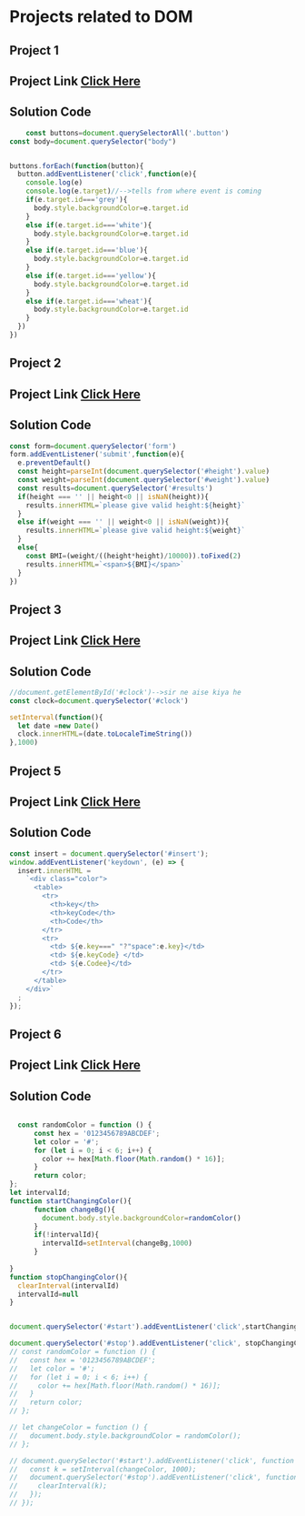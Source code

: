 # Projects related to DOM

## Project 1

## Project Link [Click Here](https://stackblitz.com/@kedarbaswade2802/collections/learnjavascript)



## Solution Code

```javascript
    const buttons=document.querySelectorAll('.button')
const body=document.querySelector("body")


buttons.forEach(function(button){
  button.addEventListener('click',function(e){
    console.log(e)
    console.log(e.target)//-->tells from where event is coming
    if(e.target.id==='grey'){
      body.style.backgroundColor=e.target.id
    }
    else if(e.target.id==='white'){
      body.style.backgroundColor=e.target.id
    }
    else if(e.target.id==='blue'){
      body.style.backgroundColor=e.target.id
    }
    else if(e.target.id==='yellow'){
      body.style.backgroundColor=e.target.id
    }
    else if(e.target.id==='wheat'){
      body.style.backgroundColor=e.target.id
    }
  })
})

```

## Project 2
## Project Link [Click Here](https://stackblitz.com/@kedarbaswade2802/collections/learnjavascript)




## Solution Code

```javascript
const form=document.querySelector('form')
form.addEventListener('submit',function(e){
  e.preventDefault()
  const height=parseInt(document.querySelector('#height').value)
  const weight=parseInt(document.querySelector('#weight').value)
  const results=document.querySelector('#results')
  if(height === '' || height<0 || isNaN(height)){
    results.innerHTML=`please give valid height:${height}`
  }
  else if(weight === '' || weight<0 || isNaN(weight)){
    results.innerHTML=`please give valid height:${weight}`
  }
  else{
    const BMI=(weight/((height*height)/10000)).toFixed(2)
    results.innerHTML=`<span>${BMI}</span>`
  }
})
```


## Project 3

## Project Link [Click Here](https://stackblitz.com/@kedarbaswade2802/collections/learnjavascript)



## Solution Code

```javascript
//document.getElementById('#clock')-->sir ne aise kiya he
const clock=document.querySelector('#clock')

setInterval(function(){
  let date =new Date()
  clock.innerHTML=(date.toLocaleTimeString())
},1000)
```

## Project 5

## Project Link [Click Here](https://stackblitz.com/@kedarbaswade2802/collections/learnjavascript)



## Solution Code

```javascript
const insert = document.querySelector('#insert');
window.addEventListener('keydown', (e) => {
  insert.innerHTML = 
    `<div class="color">
      <table>
        <tr>
          <th>key</th>
          <th>keyCode</th>
          <th>Code</th>
        </tr>
        <tr>
          <td> ${e.key===" "?"space":e.key}</td>
          <td> ${e.keyCode} </td>
          <td> ${e.Codee}</td>
        </tr>
      </table>
    </div>`
  ;
});

```

## Project 6

## Project Link [Click Here](https://stackblitz.com/@kedarbaswade2802/collections/learnjavascript)



## Solution Code

```javascript

  const randomColor = function () {
      const hex = '0123456789ABCDEF';
      let color = '#';
      for (let i = 0; i < 6; i++) {
        color += hex[Math.floor(Math.random() * 16)];
      }
      return color;
};
let intervalId;
function startChangingColor(){
      function changeBg(){
        document.body.style.backgroundColor=randomColor()
      }
      if(!intervalId){
        intervalId=setInterval(changeBg,1000)
      }
  
}
function stopChangingColor(){
  clearInterval(intervalId)
  intervalId=null
}


document.querySelector('#start').addEventListener('click',startChangingColor);

document.querySelector('#stop').addEventListener('click', stopChangingColor);
// const randomColor = function () {
//   const hex = '0123456789ABCDEF';
//   let color = '#';
//   for (let i = 0; i < 6; i++) {
//     color += hex[Math.floor(Math.random() * 16)];
//   }
//   return color;
// };

// let changeColor = function () {
//   document.body.style.backgroundColor = randomColor();
// };

// document.querySelector('#start').addEventListener('click', function (e) {
//   const k = setInterval(changeColor, 1000);
//   document.querySelector('#stop').addEventListener('click', function (e) {
//     clearInterval(k);
//   });
// });


```

